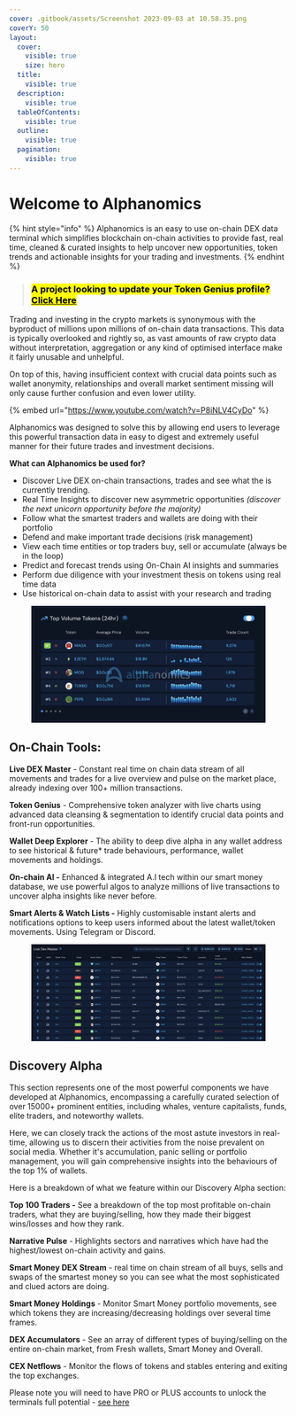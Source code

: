 ```yaml
---
cover: .gitbook/assets/Screenshot 2023-09-03 at 10.58.35.png
coverY: 50
layout:
  cover:
    visible: true
    size: hero
  title:
    visible: true
  description:
    visible: true
  tableOfContents:
    visible: true
  outline:
    visible: true
  pagination:
    visible: true
---
```


# Welcome to Alphanomics

{% hint style="info" %}
Alphanomics is an easy to use on-chain DEX data terminal which simplifies blockchain on-chain activities to provide fast, real time, cleaned & curated insights to help uncover new opportunities, token trends and actionable insights for your trading and investments.&#x20;
{% endhint %}

> ### <mark style="background-color:yellow;">A project looking to update your Token Genius profile?</mark> [<mark style="background-color:yellow;">Click Here</mark>](welcome-to-alphanomics/token-genius-profile-update.md)

Trading and investing in the crypto markets is synonymous with the byproduct of millions upon millions of on-chain data transactions. This data is typically overlooked and rightly so, as vast amounts of raw crypto data without interpretation, aggregation or any kind of optimised interface make it fairly unusable and unhelpful. &#x20;

On top of this, having insufficient context with crucial data points such as wallet anonymity, relationships and overall market sentiment missing will only cause further confusion and even lower utility.

{% embed url="https://www.youtube.com/watch?v=P8iNLV4CyDo" %}

Alphanomics was designed to solve this by allowing end users to leverage this powerful transaction data in easy to digest and extremely useful manner for their future trades and investment decisions. &#x20;

**What can Alphanomics be used for?**

* Discover Live DEX on-chain transactions, trades and see what the is currently trending.
* Real Time Insights to discover new asymmetric opportunities _(discover the next unicorn opportunity before the majority)_
* Follow what the smartest traders and wallets are doing with their portfolio&#x20;
* Defend and make important trade decisions  (risk management)
* View each time entities or top traders buy, sell or accumulate (always be in the loop)
* Predict and forecast trends using On-Chain AI insights and summaries
* Perform due diligence with your investment thesis on tokens using real time data
* Use historical on-chain data to assist with your research and trading

<figure><img src=".gitbook/assets/Screenshot 2024-05-28 at 10.52.01.png" alt=""><figcaption></figcaption></figure>

## **On-Chain Tools:**

**Live DEX Master** - Constant real time on chain data stream of all movements and trades for a live overview and pulse on the market place, already indexing over 100+ million transactions.

**Token Genius** - Comprehensive token analyzer with live charts using advanced data cleansing & segmentation to identify crucial data points and front-run opportunities.

**Wallet Deep Explorer** - The ability to deep dive alpha in any wallet address to see historical & future\* trade behaviours, performance, wallet movements and holdings.

**On-chain AI -** Enhanced & integrated A.I tech within our smart money database, we use powerful algos to analyze millions of live transactions to uncover alpha insights like never before.

**Smart Alerts & Watch Lists -** Highly customisable instant alerts and notifications options to keep users informed about the latest wallet/token movements. Using Telegram or Discord.

<figure><img src=".gitbook/assets/Screenshot 2024-05-28 at 10.54.34.png" alt=""><figcaption></figcaption></figure>

## **Discovery Alpha**&#x20;

This section represents one of the most powerful components we have developed at Alphanomics, encompassing a carefully curated selection of over 15000+ prominent entities, including whales, venture capitalists, funds, elite traders, and noteworthy wallets.&#x20;

Here, we can closely track the actions of the most astute investors in real-time, allowing us to discern their activities from the noise prevalent on social media. Whether it's accumulation, panic selling or portfolio management, you will gain comprehensive insights into the behaviours of the top 1% of wallets.

Here is a breakdown of what we feature within our Discovery Alpha section:

**Top 100 Traders -** See a breakdown of the top most profitable on-chain traders, what they are buying/selling, how they made their biggest wins/losses and how they rank.

**Narrative Pulse** - Highlights sectors and narratives which have had the highest/lowest on-chain activity and gains.

**Smart Money DEX Stream** - real time on chain stream of all buys, sells and swaps of the smartest money so you can see what the most sophisticated and clued actors are doing.

**Smart Money Holdings** - Monitor Smart Money portfolio movements, see which tokens they are increasing/decreasing holdings over several time frames.

**DEX Accumulators**  - See an array of different types of buying/selling on the entire on-chain market, from Fresh wallets, Smart Money and Overall.

**CEX Netflows** - Monitor the flows of tokens and stables entering and exiting the top exchanges.



Please note you will need to have PRO or PLUS accounts to unlock the terminals full potential - [see here](overview/account-plans-and-access.md)



